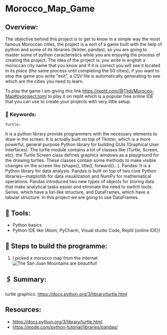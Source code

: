 # Morocco_Map_Game
## Overview:
The objective behind this project is to get to know in a simple way the most famous Moroccan cities, the project is a sort of a game built with the help of python and some of its libraries (tkinter, pandas), so you are going to master some of python caracteristics while you are enjoying the process of creating the project. 
The idea of the project is: you write in english a moroccan city name that you know and if it is correct you will see it located in its place (the same process until completing the 50 cities), if you want to stop the game you write "exit", a CSV file is automatically generating to see which are the cities you need to learn.

To play the game I am giving this link https://replit.com/@Tlidi/Morocco-Map#pyproject.toml to play it on replit which is a popular free online IDE that you can use to create your projects with very little setup.
### 📌 Keywords:
	Turtle:
It is a python library provide programmers with the necessary elements to draw in the screen. It is actually built on top of Tkinter, which is a more powerful, general purpose Python library for building GUIs (Graphical User Interfaces). The turtle module contains a lot of classes like (Turtle, Screen, etc), the Turtle Screen class defines graphics windows as a playground for the drawing turtles. These classes contain some methods to make visible changes on the screen like (shape(), title(), forward()...).
 	Pandas:
It is a Python library for data analysis. Pandas is built on top of two core Python libraries—matplotlib for data visualization and NumPy for mathematical operations. Pandas introduced two new types of objects for storing data that make analytical tasks easier and eliminate the need to switch tools: Series, which have a list-like structure, and DataFrames, which have a tabular structure.
In this project we are going to use DataFrames.


## 🔧 Tools:
- Python basics
- Python IDE like (Atom, PyCharm, Visual studio Code, Replit (online IDE))

## 📜 Steps to build the programme:
1. I picked a morocco map from the internet ![The San Juan Mountains are beautiful!](https://www.moroccoworldnews.com/wp-content/uploads/2020/07/Facts-About-the-Map-of-Morocco-1024x683.jpg "hh")

## 🖇️ Summary:

turtle graphics: https://docs.python.org/3/library/turtle.html

## Resources:
- https://docs.python.org/3/library/turtle.html
- https://mode.com/python-tutorial/libraries/pandas/
